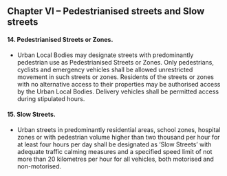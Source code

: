 ## Chapter VI – Pedestrianised streets and Slow streets



#### 14.	Pedestrianised Streets or Zones.
 - Urban Local Bodies may designate streets with predominantly pedestrian use as Pedestrianised Streets or Zones. Only pedestrians, cyclists and emergency vehicles shall be allowed unrestricted movement in such streets or zones. Residents of the streets or zones with no alternative access to their properties may be authorised access by the Urban Local Bodies. Delivery vehicles shall be permitted access during stipulated hours.


####  15.	Slow Streets. 
- Urban streets in predominantly residential areas, school zones, hospital zones or with pedestrian volume higher than two thousand per hour for at least four hours per day shall be designated as ‘Slow Streets’ with adequate traffic calming measures and a specified speed limit of not more than 20 kilometres per hour for all vehicles, both motorised and non-motorised.
